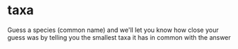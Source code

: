 # taxa
Guess a species (common name) and we'll let you know how close your guess was by telling you the smallest taxa it has in common with the answer